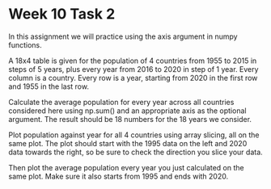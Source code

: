 # Week 10 Task 2

In this assignment we will practice using the axis argument in numpy functions. 

A 18x4 table is given for the population of 4 countries from 1955 to 2015 in steps of 5 years, plus every year from 2016 to 2020 in step of 1 year. Every column is a country. Every row is a year, starting from 2020 in the first row and 1955 in the last row.

Calculate the average population for every year across all countries considered here using np.sum() and an appropriate axis as the optional argument. The result should be 18 numbers for the 18 years we consider.

Plot population against year for all 4 countries using array slicing, all on the same plot. The plot should start with the 1995 data on the left and 2020 data towards the right, so be sure to check the direction you slice your data.

Then plot the average population every year you just calculated on the same plot. Make sure it also starts from 1995 and ends with 2020.


